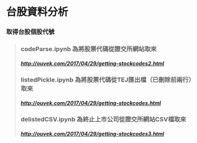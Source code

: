 # 台股資料分析


### 取得台股個股代號
> ### codeParse.ipynb 為將股票代碼從證交所網站取來
> ##### http://ouvek.com/2017/04/29/getting-stockcodes2.html
> ### listedPickle.ipynb 為將股票代碼從TEJ匯出檔（已刪除前兩行）取來
> ##### http://ouvek.com/2017/04/29/getting-stockcodes.html
> ### delistedCSV.ipynb 為終止上市公司從證交所網站CSV檔取來
> ##### http://ouvek.com/2017/04/29/getting-stockcodes3.html
